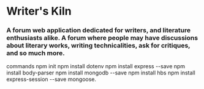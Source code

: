 # Writer's Kiln

### A forum web application dedicated for writers, and literature enthusiasts alike. A forum where people may have discussions about literary works, writing technicalities, ask for critiques, and so much more.

commands
npm init
npm install dotenv
npm install express --save
npm install body-parser
npm install mongodb --save
npm install hbs
npm install express-session --save
mongoose.


